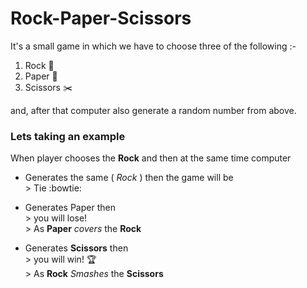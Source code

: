 # Rock-Paper-Scissors
It's a small game in which we have to choose three of the following :-
1. Rock 🥌
2. Paper 📰
3. Scissors ✂️


and, after that computer also generate a random number from above.


### Lets taking an example
When player chooses the **Rock** and then at the same time computer 
   * Generates the same ( *Rock* ) then the game will be <br>
          > Tie :bowtie:
          


   * Generates Paper then <br>
          > you will lose! <br>
             > As **Paper** *covers* the **Rock** <br>



   * Generates **Scissors** then <br>
          > you will win! 🏆 <br>
             > As **Rock** *Smashes* the **Scissors** <br>
